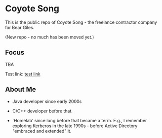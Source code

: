 Coyote Song
===========

This is the public repo of Coyote Song - the freelance contractor
company for Bear Giles.

(New repo - no much has been moved yet.)


Focus
-----

TBA

Test link: [test link]('testpage.md')


About Me
--------

- Java developer since early 2000s

- C/C++ developer before that.

- 'Homelab' since long before that became a term. E.g., I remember exploring Kerberos in the late 1990s - before Active Directory "embraced and extended" it.
